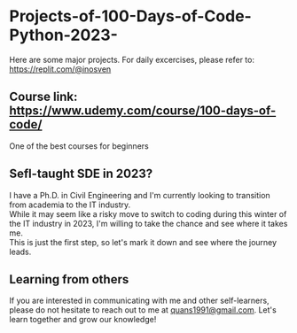 # Projects-of-100-Days-of-Code-Python-2023-
Here are some major projects. For daily excercises, please refer to: https://replit.com/@inosven
## Course link: https://www.udemy.com/course/100-days-of-code/
One of the best courses for beginners
## Sefl-taught SDE in 2023?
I have a Ph.D. in Civil Engineering and I'm currently looking to transition from academia to the IT industry.\
While it may seem like a risky move to switch to coding during this winter of the IT industry in 2023, I'm willing to take the chance and see where it takes me.\
This is just the first step, so let's mark it down and see where the journey leads.

## Learning from others
If you are interested in communicating with me and other self-learners, please do not hesitate to reach out to me at <quans1991@gmail.com>. Let's learn together and grow our knowledge!
